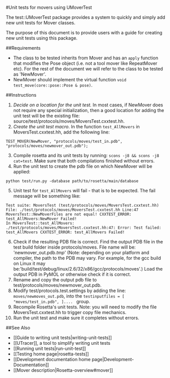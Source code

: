 #Unit tests for movers using UMoverTest

The test::UMoverTest package provides a system to quickly and simply add new unit tests for Mover classes.

The purpose of this document is to provide users with a guide for creating new unit tests using this package.

##Requirements

-   The class to be tested inherits from Mover and has an `apply` function that modifies the Pose object (i.e. not a tool mover like RepeatMover etc). For the rest of the document we will refer to the class to be tested as 'NewMover'.
-   NewMover should implement the virtual function `void test_move(core::pose::Pose & pose)`.

##Instructions
1) *Decide on a location for the unit test.* In most cases, if NewMover does not require any special initialization, then a good location for adding the unit test will be the existing file: source/test/protocols/moves/MoversTest.cxxtest.hh.
2) *Create the unit test macro*. In the function `test_AllMovers` in MoversTest.cxxtest.hh, add the following line: 

```
TEST_MOVER(NewMover, "protocols/moves/test_in.pdb", "protocols/moves/newmover_out.pdb");
```

3) Compile rosetta and its unit tests by running: `scons -j8 && scons -j8 cat=test`. Make sure that both compilations finished without errors.
4) Run the unit test to create the pdb file on which NewMover will be applied: 

```
python test/run.py -database path/to/rosetta/main/database
```

5) Unit test for `test_AllMovers` will fail - that is to be expected. The fail message will be something like:

```
Test suite: MoversTest (test/protocols/moves/MoversTest.cxxtest.hh) File: ./test/protocols/moves/MoversTest.cxxtest.hh Line:47 MoversTest::NewMoverFiles are not equal! CXXTEST_ERROR: test_AllMovers:NewMover Failed!
In MoversTest::test_AllMovers: ./test/protocols/moves/MoversTest.cxxtest.hh:47: Error: Test failed: test_AllMovers CXXTEST_ERROR: test_AllMovers Failed!
````

6) Check if the resulting PDB file is correct. Find the output PDB file in the test build folder inside protocols/moves. File name will be: 'newmover_out.pdb._tmp_' (Note: depending on your platform and compiler, the path to the PDB may vary. For example, for the gcc build on Linux it may be:'build/test/debug/linux/2.6/32/x86/gcc/protocols/moves'.) Load the output PDB in PyMOL or otherwise check if it is correct.
7) Rename and copy the output pdb file to test/protocols/moves/newmover\_out.pdb.
8) Modify test/protocols.test.settings by adding the line: `moves/newmoves_out.pdb`, into the `testinputfiles = [ "moves/test_in.pdb", ].... ` group.
9) Recompile Rosetta's unit tests. Note: you will need to modify the file MoversTest.cxxtest.hh to trigger copy file mechanics.
10) Run the unit test and make sure it completes without errors.

##See Also

* [[Guide to writing unit tests|writing-unit-tests]]
* [[UTracer]], a tool to simplify writing unit tests
* [[Running unit tests|run-unit-test]]
* [[Testing home page|rosetta-tests]]
* [[Development documentation home page|Development-Documentation]]
* [[Mover description|Rosetta-overview#mover]]
